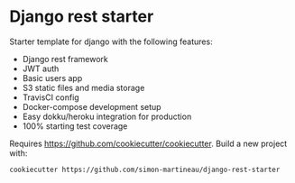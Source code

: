# Django rest starter
Starter template for django with the following features:
- Django rest framework
- JWT auth
- Basic users app
- S3 static files and media storage
- TravisCI config
- Docker-compose development setup
- Easy dokku/heroku integration for production
- 100% starting test coverage


Requires https://github.com/cookiecutter/cookiecutter. Build a new project with:
```bash
cookiecutter https://github.com/simon-martineau/django-rest-starter
```
